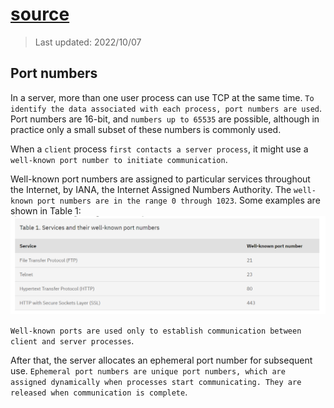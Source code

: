 # [source](https://www.ibm.com/docs/en/cics-ts/6.1?topic=concepts-port-numbers)

> Last updated: 2022/10/07

## Port numbers

In a server, more than one user process can use TCP at the same time. `To identify the data associated with each process, port numbers are used`. Port numbers are 16-bit, and `numbers up to 65535` are possible, although in practice only a small subset of these numbers is commonly used.

When a `client` process `first contacts a server process`, it might use a `well-known port number to initiate communication`.

Well-known port numbers are assigned to particular services throughout the Internet, by IANA, the Internet Assigned Numbers Authority. The `well-known port numbers are in the range 0 through 1023`. Some examples are shown in Table 1:
![well_known_port_table](./well_known_port.drawio.svg)

`Well-known ports are used only to establish communication between client and server processes`.

After that, the server allocates an ephemeral port number for subsequent use. `Ephemeral port numbers are unique port numbers, which are assigned dynamically when processes start communicating. They are released when communication is complete`.
